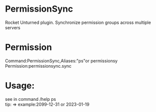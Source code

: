 # PermissionSync
Rocket Unturned plugin. Synchronize permission groups across multiple servers

# Permission 
Command:PermissionSync,Aliases:"ps"or permissionsy<br>
Permission:permissionsync.sync
# Usage:
see in command /help ps<br>
tip: <ExpireDate> => example:2099-12-31 or 2023-01-19

